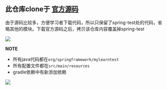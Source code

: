 ## 此仓库clone于 [官方源码 ](https://github.com/spring-projects/spring-framework)

由于源码比较多，方便学习者下载代码，所以只保留了spring-test处的代码，省略其他的模块。下载官方源码之后，拷贝该仓库内容覆盖掉spring-test

![](https://img2020.cnblogs.com/blog/2023890/202008/2023890-20200810230802495-282111485.png)

**NOTE**

* 所有java代码都在`org/springframework/mylearntest`
* 所有配置文件都在`src/main/resources`
* gradle依赖中有新添加依赖

![](https://img2020.cnblogs.com/blog/2023890/202008/2023890-20200810231158827-1930581862.png)